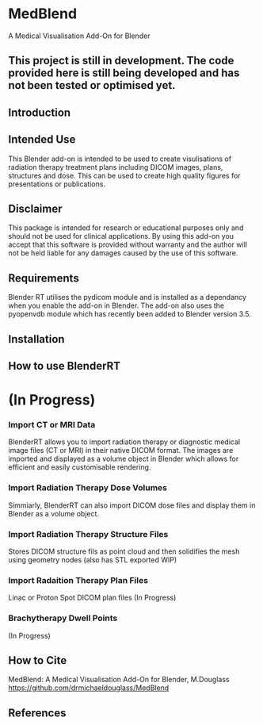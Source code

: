 # MedBlend
A Medical Visualisation Add-On for Blender

## This project is still in development. The code provided here is still being developed and has not been tested or optimised yet.

## Introduction

## Intended Use

This Blender add-on is intended to be used to create visulisations of radiation therapy treatment plans including DICOM images, plans, structures and dose. This can be used to create high quality figures for presentations or publications. 

## Disclaimer

This package is intended for research or educational purposes only and should not be used for clinical applications. By using this add-on you accept that this software is provided without warranty and the author will not be held liable for any damages caused by the use of this software. 

## Requirements
Blender RT utilises the pydicom module and is installed as a dependancy when you enable the add-on in Blender. The add-on also uses the pyopenvdb module which has recently been added to Blender version 3.5. 

## Installation



## How to use BlenderRT





# (In Progress)

### Import CT or MRI Data

BlenderRT allows you to import radiation therapy or diagnostic medical image files (CT or MRI) in their native DICOM format. The images are imported and displayed as a volume object in Blender which allows for efficient and easily customisable rendering. 

### Import Radiation Therapy Dose Volumes

Simmiarly, BlenderRT can also import DICOM dose files and display them in Blender as a volume object. 

### Import Radiation Therapy Structure Files

Stores DICOM structure fils as point cloud and then solidifies the mesh using geometry nodes (also has STL exported WIP)

### Import Radaition Therapy Plan Files

Linac or Proton Spot DICOM plan files
(In Progress)

### Brachytherapy Dwell Points

(In Progress)

## How to Cite

MedBlend: A Medical Visualisation Add-On for Blender, M.Douglass
https://github.com/drmichaeldouglass/MedBlend

## References

